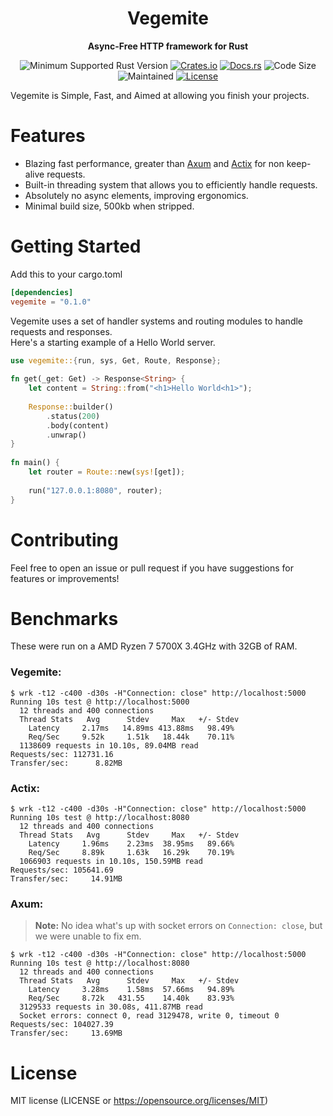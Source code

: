 <div align="center">
  <h1>Vegemite</h1>
  <p>
    <strong>Async-Free HTTP framework for Rust</strong>
  </p>
  <p>

![Minimum Supported Rust Version](https://img.shields.io/badge/rustc-1.65+-ab6000.svg)
[![Crates.io](https://img.shields.io/crates/v/vegemite.svg)](https://crates.io/crates/vegemite)
[![Docs.rs](https://docs.rs/vegemite/badge.svg)](https://docs.rs/vegemite)
![Code Size](https://img.shields.io/github/languages/code-size/Kay-Conte/vegemite-rs)
![Maintained](https://img.shields.io/maintenance/yes/2023?style=flat-square)
[![License](https://img.shields.io/crates/l/vegemite.svg)](https://opensource.org/licenses/MIT)

  </p>
</div>
 
Vegemite is Simple, Fast, and Aimed at allowing you finish your projects.
 
# Features
- Blazing fast performance, greater than [Axum](https://github.com/tokio-rs/axum) and [Actix](https://github.com/) for non keep-alive requests.
- Built-in threading system that allows you to efficiently handle requests.
- Absolutely no async elements, improving ergonomics.
- Minimal build size, 500kb when stripped.
 
# Getting Started
Add this to your cargo.toml
```toml
[dependencies]
vegemite = "0.1.0"
```
 
Vegemite uses a set of handler systems and routing modules to handle requests and responses.   
Here's a starting example of a Hello World server.
```rust
use vegemite::{run, sys, Get, Route, Response};
 
fn get(_get: Get) -> Response<String> {
    let content = String::from("<h1>Hello World<h1>");
 
    Response::builder()
        .status(200)
        .body(content)
        .unwrap()
} 
 
fn main() {
    let router = Route::new(sys![get]);
 
    run("127.0.0.1:8080", router);
} 
```
 
# Contributing
Feel free to open an issue or pull request if you have suggestions for features or improvements!
 
# Benchmarks
These were run on a AMD Ryzen 7 5700X 3.4GHz with 32GB of RAM.  
### Vegemite:
```
$ wrk -t12 -c400 -d30s -H"Connection: close" http://localhost:5000
Running 10s test @ http://localhost:5000
  12 threads and 400 connections
  Thread Stats   Avg      Stdev     Max   +/- Stdev
    Latency     2.17ms   14.89ms 413.88ms   98.49%
    Req/Sec     9.52k     1.51k   18.44k    70.11%
  1138609 requests in 10.10s, 89.04MB read
Requests/sec: 112731.16
Transfer/sec:      8.82MB
```
 
### Actix:
```
$ wrk -t12 -c400 -d30s -H"Connection: close" http://localhost:5000
Running 10s test @ http://localhost:8080
  12 threads and 400 connections
  Thread Stats   Avg      Stdev     Max   +/- Stdev
    Latency     1.96ms    2.23ms  38.95ms   89.66%
    Req/Sec     8.89k     1.63k   16.29k    70.19%
  1066903 requests in 10.10s, 150.59MB read
Requests/sec: 105641.69
Transfer/sec:     14.91MB
```
 
### Axum:
> **Note:**
> No idea what's up with socket errors on `Connection: close`, but we were unable to fix em.
```
$ wrk -t12 -c400 -d30s -H"Connection: close" http://localhost:5000
Running 10s test @ http://localhost:8080
  12 threads and 400 connections
  Thread Stats   Avg      Stdev     Max   +/- Stdev
    Latency     3.28ms    1.58ms  57.66ms   94.89%
    Req/Sec     8.72k   431.55    14.40k    83.93%
  3129533 requests in 30.08s, 411.87MB read
  Socket errors: connect 0, read 3129478, write 0, timeout 0
Requests/sec: 104027.39
Transfer/sec:     13.69MB
```
 
# License
MIT license (LICENSE or https://opensource.org/licenses/MIT)
